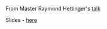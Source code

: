 From Master Raymond Hettinger's [talk](https://www.youtube.com/watch?v=8moWQ1561FY)

Slides - [here](https://github.com/yelinaung/hashtable-examples/blob/master/slides.pdf)
